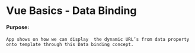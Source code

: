 # Vue Basics - Data Binding

#### Purpose:
    App shows on how we can display  the dynamic URL’s from data property onto template through this Data binding concept.
